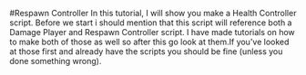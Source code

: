 #Respawn Controller
In this tutorial, I will show you make a Health Controller script. Before we start i should mention that this script will reference both a Damage Player and Respawn Controller script.
I have made tutorials on how to make both of those as well so after this go look at them.If you've looked at those first and already have the scripts you should be fine (unless you done something wrong). 
